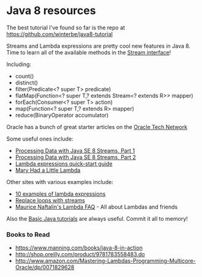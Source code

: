 Java 8 resources
===========

The best tutorial I've found so far is the repo at https://github.com/winterbe/java8-tutorial


Streams and Lambda expressions are pretty cool new features in Java 8.  Time to learn all of the available methods in the [Stream interface](http://docs.oracle.com/javase/8/docs/api/java/util/stream/Stream.html "Official Stream documentation")!

Including:
* count()
* distinct()
* filter(Predicate<? super T> predicate)
* flatMap(Function<? super T,? extends Stream<? extends R>> mapper)
* forEach(Consumer<? super T> action)
* map(Function<? super T,? extends R> mapper)
* reduce(BinaryOperator<T> accumulator)

Oracle has a bunch of great starter articles on the [Oracle Tech Network](http://www.oracle.com/technetwork/articles/java/index.html "Articles About Java Technology")

Some useful ones include:
* [Processing Data with Java SE 8 Streams, Part 1](http://www.oracle.com/technetwork/articles/java/ma14-java-se-8-streams-2177646.html)
* [Processing Data with Java SE 8 Streams, Part 2](http://www.oracle.com/technetwork/articles/java/architect-streams-pt2-2227132.html)
* [Lambda expressions quick-start guide](http://www.oracle.com/webfolder/technetwork/tutorials/obe/java/Lambda-QuickStart/index.html#)
* [Mary Had a Little Lambda](http://www.oracle.com/technetwork/articles/java/rich-client-lambdas-2227138.html)

Other sites with various examples include:
* [10 examples of lambda expressions](http://javarevisited.blogspot.sg/2014/02/10-example-of-lambda-expressions-in-java8.html)
* [Replace loops with streams](http://www.deadcoderising.com/java-8-no-more-loops/)
* [Maurice Naftalin's Lambda FAQ](http://www.lambdafaq.org/) - All about Lambdas and friends

Also the [Basic Java tutorials](https://docs.oracle.com/javase/tutorial/index.html "Oracle's Java Tutorial index") are always useful.  Commit it all to memory!

### Books to Read
* https://www.manning.com/books/java-8-in-action
* http://shop.oreilly.com/product/9781783558483.do
* http://www.amazon.com/Mastering-Lambdas-Programming-Multicore-Oracle/dp/0071829628
